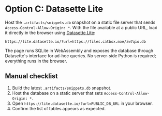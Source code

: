 # Option C: Datasette Lite

Host the `.artifacts/snippets.db` snapshot on a static file server that sends `Access-Control-Allow-Origin: *`.
With the file available at a public URL, load it directly in the browser using [Datasette Lite](https://lite.datasette.io/):

```
https://lite.datasette.io/?url=https://files.catbox.moe/zw7qio.db
```

The page runs SQLite in WebAssembly and exposes the database through Datasette's interface for ad-hoc queries.
No server-side Python is required; everything runs in the browser.

## Manual checklist

1. Build the latest `.artifacts/snippets.db` snapshot.
2. Host the database on a static server that sets `Access-Control-Allow-Origin: *`.
3. Open `https://lite.datasette.io/?url=PUBLIC_DB_URL` in your browser.
4. Confirm the list of tables appears as expected.
